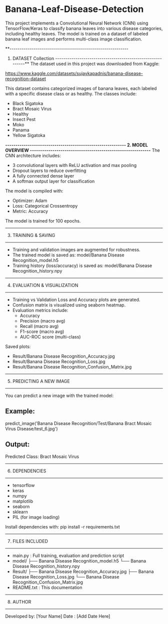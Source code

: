 # Banana-Leaf-Disease-Detection
This project implements a Convolutional Neural Network (CNN) 
using TensorFlow/Keras to classify banana leaves into 
various disease categories, including healthy leaves. The 
model is trained on a dataset of labeled banana leaf images 
and performs multi-class image classification.

**-----------------------------------------------------------
1. DATASET Collection 
-----------------------------------------------------------**
The dataset used in this project was downloaded from Kaggle:

https://www.kaggle.com/datasets/sujaykapadnis/banana-disease-recognition-dataset

This dataset contains categorized images of banana leaves, each labeled with a specific disease class or as healthy. The classes include:

- Black Sigatoka
- Bract Mosaic Virus
- Healthy
- Insect Pest
- Moko
- Panama
- Yellow Sigatoka

**-----------------------------------------------------------
2. MODEL OVERVIEW
-----------------------------------------------------------**
The CNN architecture includes:
- 3 convolutional layers with ReLU activation and max pooling
- Dropout layers to reduce overfitting
- A fully connected dense layer
- A softmax output layer for classification

The model is compiled with:
- Optimizer: Adam
- Loss: Categorical Crossentropy
- Metric: Accuracy

The model is trained for 100 epochs.

-----------------------------------------------------------
3. TRAINING & SAVING
-----------------------------------------------------------
- Training and validation images are augmented for robustness.
- The trained model is saved as:
    model/Banana Disease Recognition_model.h5
- Training history (loss/accuracy) is saved as:
    model/Banana Disease Recognition_history.npy

-----------------------------------------------------------
4. EVALUATION & VISUALIZATION
-----------------------------------------------------------
- Training vs Validation Loss and Accuracy plots are generated.
- Confusion matrix is visualized using seaborn heatmap.
- Evaluation metrics include:
    - Accuracy
    - Precision (macro avg)
    - Recall (macro avg)
    - F1-score (macro avg)
    - AUC-ROC score (multi-class)

Saved plots:
- Result/Banana Disease Recognition_Accuracy.jpg
- Result/Banana Disease Recognition_Loss.jpg
- Result/Banana Disease Recognition_Confusion_Matrix.jpg

-----------------------------------------------------------
5. PREDICTING A NEW IMAGE
-----------------------------------------------------------
You can predict a new image with the trained model:

Example:
---------
predict_image('Banana Disease Recognition/Test/Banana Bract Mosaic Virus Disease/test_6.jpg')

Output:
---------
Predicted Class: Bract Mosaic Virus

-----------------------------------------------------------
6. DEPENDENCIES
-----------------------------------------------------------
- tensorflow
- keras
- numpy
- matplotlib
- seaborn
- sklearn
- PIL (for image loading)

Install dependencies with:
pip install -r requirements.txt

-----------------------------------------------------------
7. FILES INCLUDED
-----------------------------------------------------------
- main.py                       : Full training, evaluation and prediction script
- model/
    ├── Banana Disease Recognition_model.h5
    └── Banana Disease Recognition_history.npy
- Result/
    ├── Banana Disease Recognition_Accuracy.jpg
    ├── Banana Disease Recognition_Loss.jpg
    └── Banana Disease Recognition_Confusion_Matrix.jpg
- README.txt                    : This documentation

-----------------------------------------------------------
8. AUTHOR
-----------------------------------------------------------
Developed by: [Your Name]
Date       : [Add Date Here]
